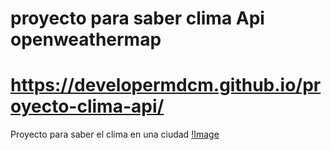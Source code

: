 # proyecto para saber clima Api openweathermap
# https://developermdcm.github.io/proyecto-clima-api/
Proyecto para saber el clima en una ciudad
[!Image](https://github.com/DeveloperMDCM/proyecto-clima-api/blob/master/bg.jpg)
